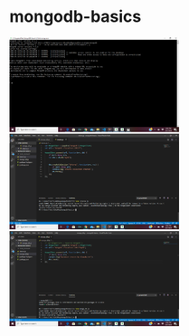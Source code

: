 ﻿# mongodb-basics
<img src="images/Screenshot (25).png" width="300">
<img src="images/Screenshot (24).png" width="300">
<img src="images/Screenshot (22).png" width="300">
